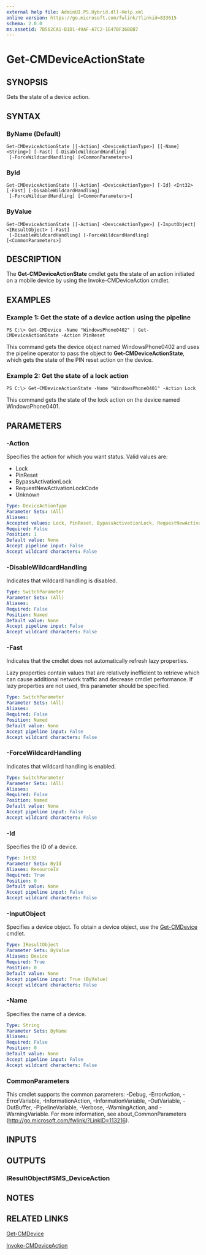 ```yaml
---
external help file: AdminUI.PS.Hybrid.dll-Help.xml
online version: https://go.microsoft.com/fwlink/?linkid=833615
schema: 2.0.0
ms.assetid: 7B562CA1-B1D1-49AF-A7C2-1E47BF36BBB7
---
```


# Get-CMDeviceActionState

## SYNOPSIS
Gets the state of a device action.

## SYNTAX

### ByName (Default)
```
Get-CMDeviceActionState [[-Action] <DeviceActionType>] [[-Name] <String>] [-Fast] [-DisableWildcardHandling]
 [-ForceWildcardHandling] [<CommonParameters>]
```

### ById
```
Get-CMDeviceActionState [[-Action] <DeviceActionType>] [-Id] <Int32> [-Fast] [-DisableWildcardHandling]
 [-ForceWildcardHandling] [<CommonParameters>]
```

### ByValue
```
Get-CMDeviceActionState [[-Action] <DeviceActionType>] [-InputObject] <IResultObject> [-Fast]
 [-DisableWildcardHandling] [-ForceWildcardHandling] [<CommonParameters>]
```

## DESCRIPTION
The **Get-CMDeviceActionState** cmdlet gets the state of an action initiated on a mobile device by using the Invoke-CMDeviceAction cmdlet.

## EXAMPLES

### Example 1: Get the state of a device action using the pipeline
```
PS C:\> Get-CMDevice -Name "WindowsPhone0402" | Get-CMDeviceActionState -Action PinReset
```

This command gets the device object named WindowsPhone0402 and uses the pipeline operator to pass the object to **Get-CMDeviceActionState**, which gets the state of the PIN reset action on the device.

### Example 2: Get the state of a lock action
```
PS C:\> Get-CMDeviceActionState -Name "WindowsPhone0401" -Action Lock
```

This command gets the state of the lock action on the device named WindowsPhone0401.

## PARAMETERS

### -Action
Specifies the action for which you want status.
Valid values are: 

- Lock
- PinReset
- BypassActivationLock
- RequestNewActivationLockCode
- Unknown

```yaml
Type: DeviceActionType
Parameter Sets: (All)
Aliases: 
Accepted values: Lock, PinReset, BypassActivationLock, RequestNewActivationLockCode
Required: False
Position: 1
Default value: None
Accept pipeline input: False
Accept wildcard characters: False
```

### -DisableWildcardHandling
Indicates that wildcard handling is disabled.

```yaml
Type: SwitchParameter
Parameter Sets: (All)
Aliases: 
Required: False
Position: Named
Default value: None
Accept pipeline input: False
Accept wildcard characters: False
```

### -Fast
Indicates that the cmdlet does not automatically refresh lazy properties.

Lazy properties contain values that are relatively inefficient to retrieve which can cause additional network traffic and decrease cmdlet performance.
If lazy properties are not used, this parameter should be specified.

```yaml
Type: SwitchParameter
Parameter Sets: (All)
Aliases: 
Required: False
Position: Named
Default value: None
Accept pipeline input: False
Accept wildcard characters: False
```

### -ForceWildcardHandling
Indicates that wildcard handling is enabled.

```yaml
Type: SwitchParameter
Parameter Sets: (All)
Aliases: 
Required: False
Position: Named
Default value: None
Accept pipeline input: False
Accept wildcard characters: False
```

### -Id
Specifies the ID of a device.

```yaml
Type: Int32
Parameter Sets: ById
Aliases: ResourceId
Required: True
Position: 0
Default value: None
Accept pipeline input: False
Accept wildcard characters: False
```

### -InputObject
Specifies a device object.
To obtain a device object, use the [Get-CMDevice](./Get-CMDevice.md) cmdlet.

```yaml
Type: IResultObject
Parameter Sets: ByValue
Aliases: Device
Required: True
Position: 0
Default value: None
Accept pipeline input: True (ByValue)
Accept wildcard characters: False
```

### -Name
Specifies the name of a device.

```yaml
Type: String
Parameter Sets: ByName
Aliases: 
Required: False
Position: 0
Default value: None
Accept pipeline input: False
Accept wildcard characters: False
```

### CommonParameters
This cmdlet supports the common parameters: -Debug, -ErrorAction, -ErrorVariable, -InformationAction, -InformationVariable, -OutVariable, -OutBuffer, -PipelineVariable, -Verbose, -WarningAction, and -WarningVariable. For more information, see about_CommonParameters (http://go.microsoft.com/fwlink/?LinkID=113216).

## INPUTS

## OUTPUTS

### IResultObject#SMS_DeviceAction

## NOTES

## RELATED LINKS

[Get-CMDevice](./Get-CMDevice.md)

[Invoke-CMDeviceAction](./Invoke-CMDeviceAction.md)


